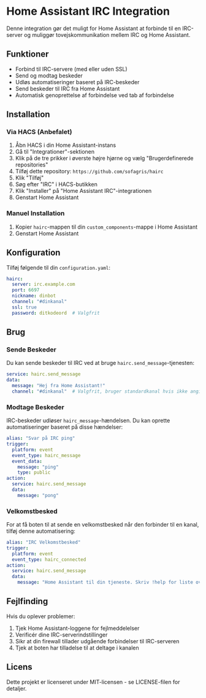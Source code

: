 # Home Assistant IRC Integration

Denne integration gør det muligt for Home Assistant at forbinde til en IRC-server og muliggør tovejskommunikation mellem IRC og Home Assistant.

## Funktioner

- Forbind til IRC-servere (med eller uden SSL)
- Send og modtag beskeder
- Udløs automatiseringer baseret på IRC-beskeder
- Send beskeder til IRC fra Home Assistant
- Automatisk genoprettelse af forbindelse ved tab af forbindelse

## Installation

### Via HACS (Anbefalet)

1. Åbn HACS i din Home Assistant-instans
2. Gå til "Integrationer"-sektionen
3. Klik på de tre prikker i øverste højre hjørne og vælg "Brugerdefinerede repositories"
4. Tilføj dette repository: `https://github.com/sofagris/hairc`
5. Klik "Tilføj"
6. Søg efter "IRC" i HACS-butikken
7. Klik "Installer" på "Home Assistant IRC"-integrationen
8. Genstart Home Assistant

### Manuel Installation

1. Kopier `hairc`-mappen til din `custom_components`-mappe i Home Assistant
2. Genstart Home Assistant

## Konfiguration

Tilføj følgende til din `configuration.yaml`:

```yaml
hairc:
  server: irc.example.com
  port: 6697
  nickname: dinbot
  channel: "#dinkanal"
  ssl: true
  password: ditkodeord  # Valgfrit
```

## Brug

### Sende Beskeder

Du kan sende beskeder til IRC ved at bruge `hairc.send_message`-tjenesten:

```yaml
service: hairc.send_message
data:
  message: "Hej fra Home Assistant!"
  channel: "#dinkanal"  # Valgfrit, bruger standardkanal hvis ikke angivet
```

### Modtage Beskeder

IRC-beskeder udløser `hairc_message`-hændelsen. Du kan oprette automatiseringer baseret på disse hændelser:

```yaml
alias: "Svar på IRC ping"
trigger:
  platform: event
  event_type: hairc_message
  event_data:
    message: "ping"
    type: public
action:
  service: hairc.send_message
  data:
    message: "pong"
```

### Velkomstbesked

For at få boten til at sende en velkomstbesked når den forbinder til en kanal, tilføj denne automatisering:

```yaml
alias: "IRC Velkomstbesked"
trigger:
  platform: event
  event_type: hairc_connected
action:
  service: hairc.send_message
  data:
    message: "Home Assistant til din tjeneste. Skriv !help for liste over kommandoer"
```

## Fejlfinding

Hvis du oplever problemer:

1. Tjek Home Assistant-loggene for fejlmeddelelser
2. Verificér dine IRC-serverindstillinger
3. Sikr at din firewall tillader udgående forbindelser til IRC-serveren
4. Tjek at boten har tilladelse til at deltage i kanalen

## Licens

Dette projekt er licenseret under MIT-licensen - se LICENSE-filen for detaljer. 
